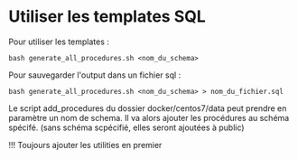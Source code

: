 # Utiliser les templates SQL

Pour utiliser les templates :
```
bash generate_all_procedures.sh <nom_du_schema>
```

Pour sauvegarder l'output dans un fichier sql :
```
bash generate_all_procedures.sh <nom_du_schema> > nom_du_fichier.sql
```


Le script add_procedures du dossier docker/centos7/data peut prendre en paramètre un nom de schema.
Il va alors ajouter les procédures au schéma spécifé. (sans schéma scpécifié, elles seront ajoutées à public)

!!! Toujours ajouter les utilities en premier
